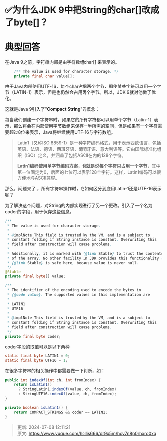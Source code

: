 # ✅为什么JDK 9中把String的char[]改成了byte[]？

# 典型回答


在Java 9之前，字符串内部是由字符数组char[] 来表示的。



```java
    /** The value is used for character storage. */
    private final char value[];
```



由于Java内部使用UTF-16，每个char占据两个字节，即使某些字符可以用一个字节（LATIN-1）表示，但是也仍然会占用两个字节。所以，JDK 9就对他做了优化。



这就是Java 9引入了"**Compact String**"的概念：



每当我们创建一个字符串时，如果它的所有字符都可以用单个字节（Latin-1）表示，那么将会在内部使用字节数组来保存一半所需的空间，但是如果有一个字符需要超过8位来表示，Java将继续使用UTF-16与字符数组。



> Latin1（又称ISO 8859-1）是一种字符编码格式，用于表示西欧语言，包括英语、法语、德语、西班牙语、葡萄牙语、意大利语等。它由国际标准化组织（ISO）定义，并涵盖了包括ASCII在内的128个字符。
>
> **Latin1编码使用单字节编码方案，也就是说每个字符只占用一个字节**，其中第一位固定为0，后面的七位可以表示128个字符。这样，Latin1编码可以很方便地与ASCII兼容。
>



那么，问题来了 ，所有字符串操作时，它如何区分到底用Latin-1还是UTF-16表示呢？



为了解决这个问题，对String的内部实现进行了另一个更改。引入了一个名为coder的字段，用于保存这些信息。



```java
/**
 * The value is used for character storage.
 *
 * @implNote This field is trusted by the VM, and is a subject to
 * constant folding if String instance is constant. Overwriting this
 * field after construction will cause problems.
 *
 * Additionally, it is marked with {@link Stable} to trust the contents
 * of the array. No other facility in JDK provides this functionality (yet).
 * {@link Stable} is safe here, because value is never null.
 */
@Stable
private final byte[] value;

/**
 * The identifier of the encoding used to encode the bytes in
 * {@code value}. The supported values in this implementation are
 *
 * LATIN1
 * UTF16
 *
 * @implNote This field is trusted by the VM, and is a subject to
 * constant folding if String instance is constant. Overwriting this
 * field after construction will cause problems.
 */
private final byte coder;
```

<u></u>

coder字段的取值可以是以下两种



```java
static final byte LATIN1 = 0;
static final byte UTF16 = 1;
```



在很多字符串的相关操作中都需要做一下判断，如：



```java
public int indexOf(int ch, int fromIndex) {
    return isLatin1() 
      ? StringLatin1.indexOf(value, ch, fromIndex) 
      : StringUTF16.indexOf(value, ch, fromIndex);
}  

private boolean isLatin1() {
    return COMPACT_STRINGS && coder == LATIN1;
}
```



> 更新: 2024-07-08 12:11:21  
> 原文: <https://www.yuque.com/hollis666/dr9x5m/hcy7n8p0rhxro0xq>
